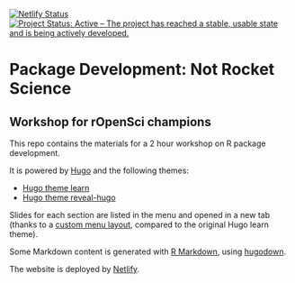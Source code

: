
<!-- badges: start -->
[![Netlify Status](https://api.netlify.com/api/v1/badges/e4442a75-400c-45eb-8d44-eeed793d4f28/deploy-status)](https://app.netlify.com/sites/rpkgdev-rocket-2024/deploys)
[![Project Status: Active – The project has reached a stable, usable state and is being actively developed.](https://www.repostatus.org/badges/latest/active.svg)](https://www.repostatus.org/#active)
<!-- badges: end -->

# Package Development: Not Rocket Science

## Workshop for rOpenSci champions


This repo contains the materials for a 2 hour workshop on R package development. 

It is powered by [Hugo](https://gohugo.io/) and the following themes:

* [Hugo theme learn](https://github.com/matcornic/hugo-theme-learn)
* [Hugo theme reveal-hugo](https://github.com/dzello/reveal-hugo)

Slides for each section are listed in the menu and opened in a new tab (thanks to a [custom menu layout](/blob/master/layouts/partials/menu.html), compared to the original Hugo learn theme).

Some Markdown content is generated with [R Markdown](https://rmarkdown.rstudio.com/), using [hugodown](https://github.com/r-lib/hugodown/).

The website is deployed by [Netlify](https://www.netlify.com/).